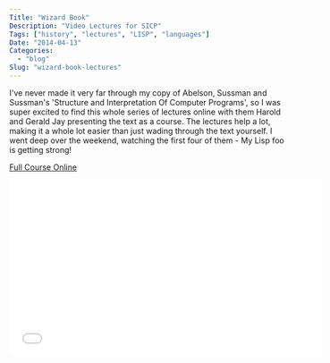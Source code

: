 ```yaml
---
Title: "Wizard Book"
Description: "Video Lectures for SICP"
Tags: ["history", "lectures", "LISP", "languages"]
Date: "2014-04-13"
Categories:
  - "blog"
Slug: "wizard-book-lectures"
---
```


I've never made it very far through my copy of Abelson, Sussman and Sussman's 'Structure and Interpretation Of Computer Programs', so I was super excited to find this whole series of lectures online with them Harold and Gerald Jay presenting the text as a course. The lectures help a lot, making it a whole lot easier than just wading through the text yourself. I went deep over the weekend, watching the first four of them - My Lisp foo is getting strong!

[Full Course Online](http://ocw.mit.edu/courses/electrical-engineering-and-computer-science/6-001-structure-and-interpretation-of-computer-programs-spring-2005/video-lectures/)

<div class="video-container">
<iframe width="560" height="315" src="//www.youtube.com/embed/2Op3QLzMgSY" frameborder="0" allowfullscreen></iframe>
</div>
